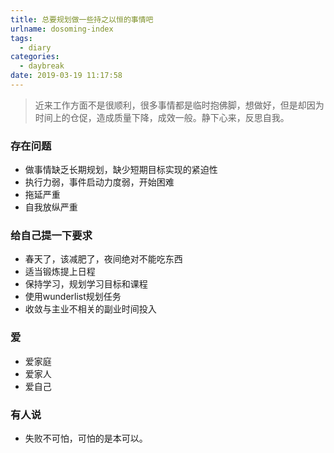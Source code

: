 ```yaml
---
title: 总要规划做一些持之以恒的事情吧
urlname: dosoming-index
tags:
  - diary
categories:
  - daybreak
date: 2019-03-19 11:17:58
---
```

<!-- Hexo daybreak git vb.net 健康 博客设置 网络日志 软件列表 魔法书签 -->
<!--![图]() -->
<!--[]() -->

> 近来工作方面不是很顺利，很多事情都是临时抱佛脚，想做好，但是却因为时间上的仓促，造成质量下降，成效一般。静下心来，反思自我。

<!-- more -->
### 存在问题
- 做事情缺乏长期规划，缺少短期目标实现的紧迫性
- 执行力弱，事件启动力度弱，开始困难
- 拖延严重
- 自我放纵严重

### 给自己提一下要求
- 春天了，该减肥了，夜间绝对不能吃东西
- 适当锻炼提上日程
- 保持学习，规划学习目标和课程
- 使用wunderlist规划任务
- 收敛与主业不相关的副业时间投入

### 爱
- 爱家庭
- 爱家人
- 爱自己

### 有人说
- 失败不可怕，可怕的是本可以。